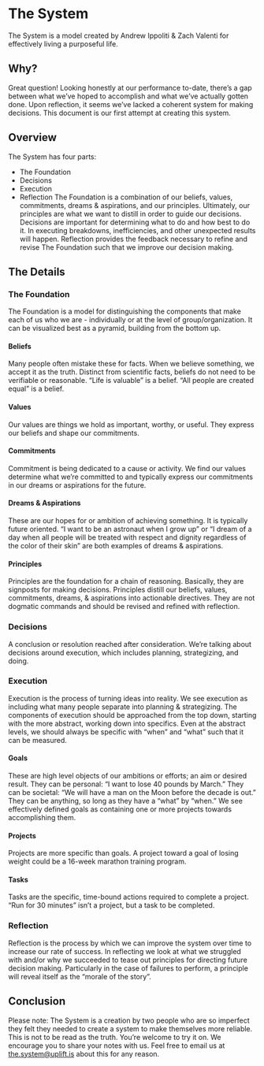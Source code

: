 # The System
The System is a model created by Andrew Ippoliti & Zach Valenti for effectively living a purposeful life.
## Why?
Great question! Looking honestly at our performance to-date, there’s a gap between what we’ve hoped to accomplish and what we’ve actually gotten done. Upon reflection, it seems we’ve lacked a coherent system for making decisions. This document is our first attempt at creating this system.
## Overview
The System has four parts:
- The Foundation
- Decisions
- Execution
- Reflection
The Foundation is a combination of our beliefs, values, commitments, dreams & aspirations, and our principles. Ultimately, our principles are what we want to distill in order to guide our decisions.
Decisions are important for determining what to do and how best to do it. In executing breakdowns, inefficiencies, and other unexpected results will happen. Reflection provides the feedback necessary to refine and revise The Foundation such that we improve our decision making.
## The Details
### The Foundation
The Foundation is a model for distinguishing the components that make each of us who we are - individually or at the level of group/organization. It can be visualized best as a pyramid, building from the bottom up.
#### Beliefs
Many people often mistake these for facts. When we believe something, we accept it as the truth. Distinct from scientific facts, beliefs do not need to be verifiable or reasonable. “Life is valuable” is a belief. “All people are created equal” is a belief.
#### Values
Our values are things we hold as important, worthy, or useful. They express our beliefs and shape our commitments.
#### Commitments
Commitment is being dedicated to a cause or activity. We find our values determine what we’re committed to and typically express our commitments in our dreams or aspirations for the future.
#### Dreams & Aspirations
These are our hopes for or ambition of achieving something. It is typically future oriented. “I want to be an astronaut when I grow up” or “I dream of a day when all people will be treated with respect and dignity regardless of the color of their skin” are both examples of dreams & aspirations.
#### Principles
Principles are the foundation for a chain of reasoning. Basically, they are signposts for making decisions. Principles distill our beliefs, values, commitments, dreams, & aspirations into actionable directives. They are not dogmatic commands and should be revised and refined with reflection.
### Decisions
A conclusion or resolution reached after consideration. We’re talking about decisions around execution, which includes planning, strategizing, and doing.
### Execution
Execution is the process of turning ideas into reality. We see execution as including what many people separate into planning & strategizing. The components of execution should be approached from the top down, starting with the more abstract, working down into specifics. Even at the abstract levels, we should always be specific with “when” and “what” such that it can be measured.
#### Goals
These are high level objects of our ambitions or efforts; an aim or desired result. They can be personal: “I want to lose 40 pounds by March.” They can be societal: “We will have a man on the Moon before the decade is out.” They can be anything, so long as they have a “what” by “when.”
We see effectively defined goals as containing one or more projects towards accomplishing them.
#### Projects
Projects are more specific than goals. A project toward a goal of losing weight could be a 16-week marathon training program.
#### Tasks
Tasks are the specific, time-bound actions required to complete a project. “Run for 30 minutes” isn’t a project, but a task to be completed.
### Reflection
Reflection is the process by which we can improve the system over time to increase our rate of success. In reflecting we look at what we struggled with and/or why we succeeded to tease out principles for directing future decision making. Particularly in the case of failures to perform, a principle will reveal itself as the “morale of the story”.
## Conclusion
Please note: The System is a creation by two people who are so imperfect they felt they needed to create a system to make themselves more reliable. This is not to be read as the truth. You’re welcome to try it on. We encourage you to share your notes with us. Feel free to email us at the.system@uplift.is about this for any reason.
